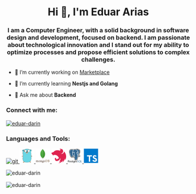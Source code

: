 <h1 align="center">Hi 👋, I'm Eduar Arias</h1>
<h3 align="center">I am a Computer Engineer, with a solid background in software design and development, focused on backend. I am passionate about technological innovation and I stand out for my ability to optimize processes and propose efficient solutions to complex challenges.</h3>

- 🔭 I’m currently working on [Marketplace](https://github.com/eduar-darin/marketplace_back.git)

- 🌱 I’m currently learning **Nestjs and Golang**

- 💬 Ask me about **Backend**

<h3 align="left">Connect with me:</h3>
<p align="left">
<a href="https://linkedin.com/in/eduar-darin" target="blank"><img align="center" src="https://raw.githubusercontent.com/rahuldkjain/github-profile-readme-generator/master/src/images/icons/Social/linked-in-alt.svg" alt="eduar-darin" height="30" width="40" /></a>
</p>

<h3 align="left">Languages and Tools:</h3>
<p align="left"> <a href="https://git-scm.com/" target="_blank" rel="noreferrer"> <img src="https://www.vectorlogo.zone/logos/git-scm/git-scm-icon.svg" alt="git" width="40" height="40"/> </a> <a href="https://golang.org" target="_blank" rel="noreferrer"> <img src="https://raw.githubusercontent.com/devicons/devicon/master/icons/go/go-original.svg" alt="go" width="40" height="40"/> </a> <a href="https://www.mongodb.com/" target="_blank" rel="noreferrer"> <img src="https://raw.githubusercontent.com/devicons/devicon/master/icons/mongodb/mongodb-original-wordmark.svg" alt="mongodb" width="40" height="40"/> </a> <a href="https://nestjs.com/" target="_blank" rel="noreferrer"> <img src="https://raw.githubusercontent.com/devicons/devicon/master/icons/nestjs/nestjs-plain.svg" alt="nestjs" width="40" height="40"/> </a> <a href="https://www.postgresql.org" target="_blank" rel="noreferrer"> <img src="https://raw.githubusercontent.com/devicons/devicon/master/icons/postgresql/postgresql-original-wordmark.svg" alt="postgresql" width="40" height="40"/> </a> <a href="https://www.typescriptlang.org/" target="_blank" rel="noreferrer"> <img src="https://raw.githubusercontent.com/devicons/devicon/master/icons/typescript/typescript-original.svg" alt="typescript" width="40" height="40"/> </a>

<p><img align="center" src="https://github-readme-stats.vercel.app/api/top-langs?username=eduar-darin&show_icons=true&locale=en&layout=compact" alt="eduar-darin" /></p>

<p><img align="center" src="https://github-readme-streak-stats.herokuapp.com/?user=eduar-darin&" alt="eduar-darin" /></p>
